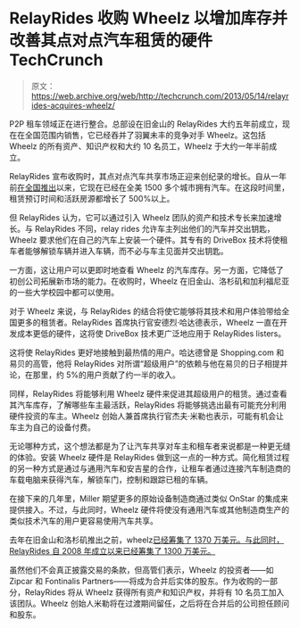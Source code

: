 # RelayRides 收购 Wheelz 以增加库存并改善其点对点汽车租赁的硬件 TechCrunch

> 原文：<https://web.archive.org/web/http://techcrunch.com/2013/05/14/relayrides-acquires-wheelz/>

P2P 租车领域正在进行整合。总部设在旧金山的 RelayRides 大约五年前成立，现在在全国范围内销售，它已经吞并了羽翼未丰的竞争对手 Wheelz。这包括 Wheelz 的所有资产、知识产权和大约 10 名员工，Wheelz 于大约一年半前成立。

RelayRides 宣布收购时，其点对点汽车共享市场正迎来创纪录的增长。自从一年前[在全国推出](https://web.archive.org/web/20221006212849/https://beta.techcrunch.com/2012/03/05/relayrides-national-launch/)以来，它现在已经在全美 1500 多个城市拥有汽车。在这段时间里，租赁预订时间和活跃房源都增长了 500%以上。

但 RelayRides 认为，它可以通过引入 Wheelz 团队的资产和技术专长来加速增长。与 RelayRides 不同，relay rides 允许车主列出他们的汽车并交出钥匙，Wheelz 要求他们在自己的汽车上安装一个硬件。其专有的 DriveBox 技术将使租车者能够解锁车辆并进入车辆，而不必与车主见面并交出钥匙。

一方面，这让用户可以更即时地查看 Wheelz 的汽车库存。另一方面，它降低了初创公司拓展新市场的能力。在收购时，Wheelz 在旧金山、洛杉矶和加利福尼亚的一些大学校园中都可以使用。

对于 Wheelz 来说，与 RelayRides 的结合将使它能够将其技术和用户体验带给全国更多的租赁者。RelayRides 首席执行官安德烈·哈达德表示，Wheelz 一直在开发成本更低的硬件，这将使 DriveBox 技术更广泛地应用于 RelayRides listers。

这将使 RelayRides 更好地接触到最热情的用户。哈达德曾是 Shopping.com 和易贝的高管，他将 RelayRides 对所谓“超级用户”的依赖与他在易贝的日子相提并论，在那里，约 5%的用户贡献了约一半的收入。

同样，RelayRides 将能够利用 Wheelz 硬件来促进其超级用户的租赁。通过查看其汽车库存，了解哪些车主最活跃，RelayRides 将能够挑选出最有可能充分利用硬件投资的车主。Wheelz 创始人兼首席执行官杰夫·米勒也表示，可能有机会让车主为自己的设备付费。

无论哪种方式，这个想法都是为了让汽车共享对车主和租车者来说都是一种更无缝的体验。安装 Wheelz 硬件是 RelayRides 做到这一点的一种方式。简化租赁过程的另一种方式是通过与通用汽车和安吉星的合作，让租车者通过连接汽车制造商的车载电脑来获得汽车，解锁车门，控制和跟踪已租的车辆。

在接下来的几年里，Miller 期望更多的原始设备制造商通过类似 OnStar 的集成来提供接入。不过，与此同时，Wheelz 硬件将使没有通用汽车或其他制造商生产的类似技术汽车的用户更容易使用汽车共享。

去年在旧金山和洛杉矶推出之前，wheelz[已经筹集了 1370 万美元。与此同时，RelayRides 自 2008 年成立以来已经筹集了 1300 万美元。](https://web.archive.org/web/20221006212849/https://beta.techcrunch.com/2012/02/22/strategic-sharing-zipcar-leads-13-7m-investment-in-campus-car-sharing-startup-wheelz/)

虽然他们不会真正披露交易的条款，但高管们表示，Wheelz 的投资者——如 Zipcar 和 Fontinalis Partners——将成为合并后实体的股东。作为收购的一部分，RelayRides 将从 Wheelz 获得所有资产和知识产权，并将有 10 名员工加入该团队。Wheelz 创始人米勒将在过渡期间留任，之后将在合并后的公司担任顾问和股东。